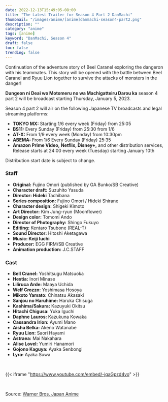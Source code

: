 ```yaml
---
date: 2022-12-13T15:49:05-08:00
title: "The Latest Trailer for Season 4 Part 2 DanMachi"
thumbnail: "/images/anime/[anime]danmachi-season4-part2.png"
description: ""
category: "anime"
tags: [anime]
keyword: "DanMachi, Season 4"
draft: false
toc: false
trending: false
---
```


Continuation of the adventure story of Beel Caranel exploring the dangeron with his teammates. This story will be opened with the battle between Beel Caranel and Ryuu Lion together to survive the attacks of monsters in the danger!

**Dungeon ni Deai wo Motomeru no wa Machigatteiru Darou ka** season 4 part 2 will be broadcast starting Thursday, January 5, 2023.

Season 4 part 2 will air on the following Japanese TV broadcasts and legal streaming platforms:

- **TOKYO MX:** Starting 1/6 every week (Friday) from 25:05
- **BS11:** Every Sunday (Friday) from 25:30 from 1/6
- **AT-X:** From 1/9 every week (Monday) from 10:30pm
- **ABEMA:** From 1/6 Every Sunday (Friday) 25:35
- **Amazon Prime Video,** **Netflix, Disney+,** and other distribution services,
Release starts at 24:00 every week (Tuesday) starting January 10th

Distribution start date is subject to change.


### Staff
- **Original:** Fujino Omori (published by GA Bunko/SB Creative)
- **Character draft:** Suzuhito Yasuda
- **Director: Hideki** Tachibana
- **Series composition:** Fujino Omori / Hideki Shirane
- **Character design:** Shigeki Kimoto
- **Art Director:** Kim Jung-ryun (Moonflower)
- **Design color:** Tomomi Ando
- **Director of Photography:** Shingo Fukuyo
- **Editing:** Kentaro Tsubone (REAL-T)
- **Sound Director:** Hitoshi Aketagawa
- **Music: Keiji Iuchi**
- **Producer:** EGG FIRM/SB Creative
- **Animation production:** J.C.STAFF

### Cast
- **Bell Cranel:** Yoshitsugu Matsuoka
- **Hestia:** Inori Minase
- **Liliruca Arde:** Maaya Uchida
- **Welf Crozzo:** Yoshimasa Hosoya
- **Mikoto Yamato:** Chinatsu Akasaki
- **Sanjou no Haruhime:** Haruka Chisuga
- **Kashima/Sakura:** Kazuyuki Okitsu
- **Hitachi Chigusa:** Yuka Iguchi
- **Daphne Lauros:** Kazukuna Kowaka
- **Cassandra Irion:** Ayumi Mano
- **Aisha Belka:** Akeno Watanabe
- **Ryuu Lion:** Saori Hayami
- **Astraea:** Mai Nakahara
- **Alise Lovel:** Yumiri Hanamori
- **Gojono Kaguya:** Ayaka Senbongi
- **Lyra:** Ayaka Suwa

&nbsp;

{{< iframe "https://www.youtube.com/embed/-jqaGpzd4vo" >}}




&nbsp;

Source: [Warner Bros. Japan Anime](https://www.youtube.com/watch?v=-jqaGpzd4vo&ab_channel=WarnerBros.JapanAnime)